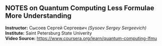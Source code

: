## NOTES on Quantum Computing Less Formulae More Understanding

**Instructor:** Сысоев Сергей Сергеевич _(Sysoev Sergey Sergeevich)_  
**Institute:** Saint Petersburg State Univerity  
**Video Source:** https://www.coursera.org/learn/quantum-computing-lfmu  
